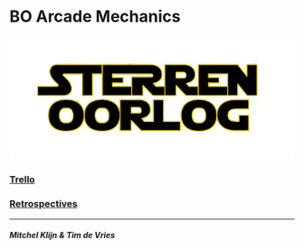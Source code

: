 # BO Arcade Mechanics

<p align="center">
    <img src="https://github.com/Mitchel2004/BO-ArcadeMechanics/blob/main/Images/SterrenOorlog_Logo.png?raw=true" alt="Sterren Oorlog Logo"/>
</p>

### [Trello](https://trello.com/b/QaBcFMzg/info-arcade-mechanics)
### [Retrospectives](/Documents/Retrospectives.pdf)

---

##### Mitchel Klijn & Tim de Vries